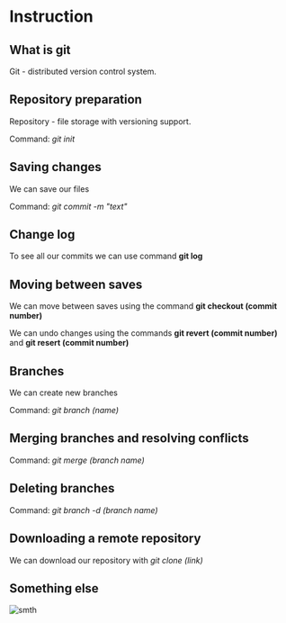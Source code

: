 # Instruction

## What is git

Git - distributed version control system.

## Repository preparation

Repository - file storage with versioning support.


Command: *git init*


## Saving changes

We can save our files

Command: *git commit -m "text"*

## Change log

To see all our commits we can use command **git log**

## Moving between saves

We can move between saves using the command **git checkout (commit number)**

We can undo changes using the commands **git revert (commit number)** and **git resert (commit number)**


## Branches

We can create new branches

Command: *git branch (name)*

## Merging branches and resolving conflicts

Command: *git merge (branch name)*

## Deleting branches

Command: *git branch -d (branch name)*

## Downloading a remote repository

We can download our repository with *git clone (link)* 

## Something else


![smth](Catching.JPG)
